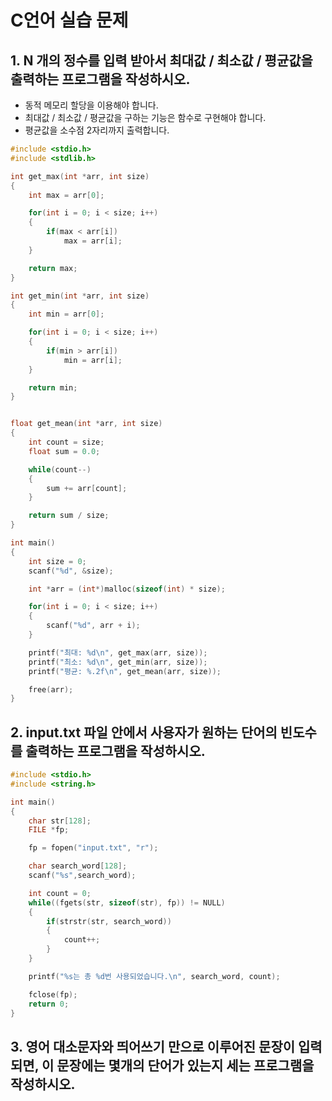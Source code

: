 # C언어 실습 문제
## 1. N 개의 정수를 입력 받아서 최대값 / 최소값 / 평균값을 출력하는 프로그램을 작성하시오.

* 동적 메모리 할당을 이용해야 합니다.
* 최대값 / 최소값 / 평균값을 구하는 기능은 함수로 구현해야 합니다.
* 평균값을 소수점 2자리까지 출력합니다.

``` c
#include <stdio.h>
#include <stdlib.h>

int get_max(int *arr, int size)
{
	int max = arr[0];

	for(int i = 0; i < size; i++)
	{
		if(max < arr[i])
			max = arr[i];
	}

	return max;
}

int get_min(int *arr, int size)
{
	int min = arr[0];

	for(int i = 0; i < size; i++)
	{
		if(min > arr[i])
			min = arr[i];
	}

	return min;
}


float get_mean(int *arr, int size)
{
	int count = size;
	float sum = 0.0;

	while(count--)
	{
		sum += arr[count];
	}

	return sum / size;
}

int main()
{
	int size = 0;
	scanf("%d", &size);

	int *arr = (int*)malloc(sizeof(int) * size);

	for(int i = 0; i < size; i++)
	{
		scanf("%d", arr + i);	
	}

	printf("최대: %d\n", get_max(arr, size));
	printf("최소: %d\n", get_min(arr, size));
	printf("평균: %.2f\n", get_mean(arr, size));

	free(arr);
}
```

## 2. input.txt 파일 안에서 사용자가 원하는 단어의 빈도수를 출력하는 프로그램을 작성하시오.

``` c
#include <stdio.h>
#include <string.h>

int main()
{
	char str[128];
	FILE *fp;

	fp = fopen("input.txt", "r");

	char search_word[128];
	scanf("%s",search_word);

	int count = 0;
	while((fgets(str, sizeof(str), fp)) != NULL)
	{
		if(strstr(str, search_word))
		{
			count++;
		}
	}

	printf("%s는 총 %d번 사용되었습니다.\n", search_word, count);

	fclose(fp);
	return 0;
}
```

## 3. 영어 대소문자와 띄어쓰기 만으로 이루어진 문장이 입력되면, 이 문장에는 몇개의 단어가 있는지 세는 프로그램을 작성하시오.

``` c

